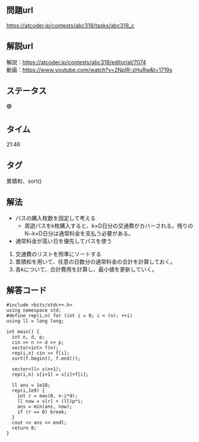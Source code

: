 ## 問題url
https://atcoder.jp/contests/abc318/tasks/abc318_c

## 解説url
解説：https://atcoder.jp/contests/abc318/editorial/7074 \
動画：https://www.youtube.com/watch?v=2NplR-zHuRw&t=1719s

## ステータス
🟢

## タイム
21:46

## タグ
累積和、sort()

## 解法
-  パスの購入枚数を固定して考える
    - 周遊パスをk枚購入すると、k×D日分の交通費がカバーされる。残りのN−k×D日分は通常料金を支払う必要がある。
- 通常料金が高い日を優先してパスを使う

1. 交通費のリストを照準にソートする
1. 累積和を用いて、任意の日数分の通常料金の合計を計算しておく。
1. 各kについて、合計費用を計算し、最小値を更新していく。

## 解答コード
```
#include <bits/stdc++.h>
using namespace std;
#define rep(i,n) for (int i = 0; i < (n); ++i)
using ll = long long;

int main() {
  int n, d, p;
  cin >> n >> d >> p;
  vector<int> f(n);
  rep(i,n) cin >> f[i];
  sort(f.begin(), f.end());

  vector<ll> s(n+1);
  rep(i,n) s[i+1] = s[i]+f[i];

  ll ans = 1e18;
  rep(i,1e9) {
    int r = max(0, n-i*d);
    ll now = s[r] + (ll)p*i;
    ans = min(ans, now);
    if (r == 0) break;
  }
  cout << ans << endl;
  return 0;
}
```